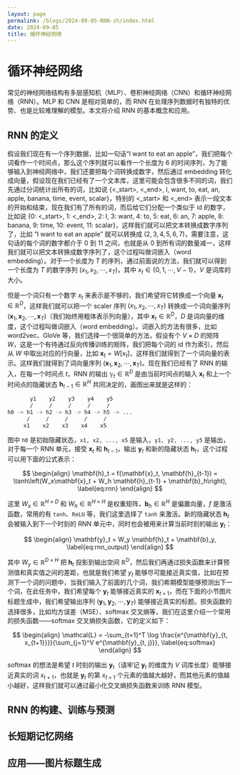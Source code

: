 ```yaml
---
layout: page
permalink: /blogs/2024-09-05-RNN-zh/index.html
date: 2024-09-05
title: 循环神经网络
---
```


<script type="text/javascript">
    window.MathJax = {
      tex: {
        inlineMath: [['$', '$'], ['\\(', '\\)']], // 行内公式
        displayMath: [['$$', '$$'], ['\\[', '\\]']], // 块级公式
        tags: 'ams' // 自动编号公式
      }
    };
</script>
<script id="MathJax-script" async src="https://cdn.jsdelivr.net/npm/mathjax@3/es5/tex-mml-chtml.js"></script>

# 循环神经网络

常见的神经网络结构有多层感知机（MLP）、卷积神经网络（CNN）和循环神经网络（RNN）。MLP 和 CNN 是相对简单的，而 RNN 在处理序列数据时有独特的优势、也是比较难理解的模型。本文将介绍 RNN 的基本概念和应用。

## RNN 的定义

假设我们现在有一个序列数据，比如一句话“I want to eat an apple”，我们把每个词看作一个时间点，那么这个序列就可以看作一个长度为 $6$ 的时间序列，为了能够输入到神经网络中，我们还要把每个词转换成数字，然后通过 embedding 转化成向量，假设现在我们已经有了一个文本库，这里可能会包含很多不同的词，我们先通过分词统计出所有的词，比如说 {<_start>, <_end>, I, want, to, eat, an, apple, banana, time, event, scalar}，特别的 <_start> 和 <_end> 表示一段文本的开始和结束，现在我们有了所有的词，而后给它们分配一个类似于 id 的数字，比如说 {0: <_start>, 1: <_end>, 2: I, 3: want, 4: to, 5: eat, 6: an, 7: apple, 8: banana, 9: time, 10: event, 11: scalar}，这样我们就可以把文本转换成数字序列了，比如 “I want to eat an apple” 就可以转换成 $(2, 3, 4, 5, 6, 7)$，需要注意，这句话的每个词的数字都介于 0 到 11 之间，也就是从 0 到所有词的数量减一，这样我们就可以把文本转换成数字序列了，这个过程叫做词嵌入（word embedding）。对于一个长度为 $T$ 的序列，通过前面说的方法，我们就可以得到一个长度为 $T$ 的数字序列 $(x_1, x_2, \cdots, x_T)$，其中 $x_t \in \{0, 1, \cdots, V-1\}$，$V$ 是词库的大小。

但是一个词只有一个数字 $x_t$ 来表示是不够的，我们希望将它转换成一个向量 $\mathbf{x}_t \in \mathbb{R}^D$，这样我们就可以把一个 scaler 序列 $(x_1, x_2, \cdots, x_T)$ 转换成一个词向量序列 $(\mathbf{x}_1, \mathbf{x}_2, \cdots, \mathbf{x}_T)$（我们始终用粗体表示列向量），其中 $\mathbf{x}_t \in \mathbb{R}^D$，$D$ 是词向量的维度，这个过程叫做词嵌入（word embedding）。词嵌入的方法有很多，比如 word2vec、GloVe 等，我们选择一个很简单的方法，假设有个 $V \times D$ 的矩阵 $W$，这是一个有待通过反向传播训练的矩阵，我们把每个词的 id 作为索引，然后从 $W$ 中取出对应的行向量，比如 $\mathbf{x}_t = W[x_t]$，这样我们就得到了一个词向量的表示。这样我们就得到了词向量序列 $(\mathbf{x}_1, \mathbf{x}_2, \cdots, \mathbf{x}_T)$。现在我们已经有了 RNN 的输入，在每一个时间点 $t$，RNN 的输出 $\mathbb y_t \in \mathbb{R}^D$ 是由当前时间点的输入 $\mathbf{x}_t$ 和上一个时间点的隐藏状态 $\mathbf{h}_{t-1} \in \mathbb{R}^H$ 共同决定的，画图出来就是这样的：

```bash
       y1    y2    y3    y4    y5
       /     /     /     /     /
h0 -> h1 -> h2 -> h3 -> h4 -> h5 -> ...
      /     /     /     /     /
     x1    x2    x3    x4    x5
```

图中 `h0` 是初始隐藏状态，`x1, x2, ..., x5` 是输入，`y1, y2, ..., y5` 是输出，对于每一个 RNN 单元，接受 $\mathbf{x}_t$ 和 $\mathbf{h}_{t-1}$，输出 $\mathbf{y}_t$ 和新的隐藏状态 $\mathbf{h}_t$，这个过程可以用下面的公式表示：

$$
\begin{align}
\mathbf{h}_t = f(\mathbf{x}_t, \mathbf{h}_{t-1}) = \tanh\left(W_x\mathbf{x}_t + W_h \mathbf{h}_{t-1} + \mathbf{b}_h\right),
\label{eq:rnn}
\end{align}
$$

这里 $W_x \in \mathbb{R}^{H \times D}$ 和 $W_h \in \mathbb{R}^{H \times H}$ 是权重矩阵，$\mathbf{b}_h \in \mathbb{R}^H$ 是偏置向量，$f$ 是激活函数，常用的有 `tanh`、`ReLU` 等，我们这里选择了 `tanh` 来激活。新的隐藏状态 $\mathbf{h}_t$ 会被输入到下一个时刻的 RNN 单元中，同时也会被用来计算当前时刻的输出 $\mathbf{y}_t$：

$$
\begin{align}
\mathbf{y}_t = W_y \mathbf{h}_t + \mathbf{b}_y,
\label{eq:rnn_output}
\end{align}
$$

其中 $W_y \in \mathbb{R}^{D \times H}$ 把 $\mathbf{h}_t$ 投影到输出空间 $\mathbb{R}^D$，然后我们再通过损失函数来计算预测值和真实值之间的差距，也就是我们希望 $y_t$ 能够尽可能接近真实值，比如在预测下一个词的问题中，当我们输入了前面的几个词，我们希期模型能够预测出下一个词，在此任务中，我们希望每个 $\mathbf{y}_t$ 能够接近真实的 $\mathbf{x}_{t+1}$，而在下面的小节图片标题生成中，我们希望输出序列 $(\mathbf{y}_1, \mathbf{y}_2, \cdots, \mathbf{y}_T)$ 能够接近真实的标题。损失函数的选择很多，比如均方误差（MSE）、softmax 交叉熵等，我们在这里介绍一个常用的损失函数——softmax 交叉熵损失函数，它的定义如下：

$$
\begin{align}
\mathcal{L} = -\sum_{t=1}^T \log \frac{e^{\mathbf{y}_{t, x_{t+1}}}}{\sum_{j=1}^V e^{\mathbf{y}_{t, j}}},
\label{eq:softmax}
\end{align}
$$

softmax 的想法是希望 $t$ 时刻的输出 $\mathbf{y}_{t}$（请牢记 $\mathbf{y}_t$ 的维度为 $V$ 词库长度）能够接近真实的词 $x_{t+1}$，也就是 $\mathbf{y}_t$ 的第 $x_{t+1}$ 个元素的值越大越好，而其他元素的值越小越好，这样我们就可以通过最小化交叉熵损失函数来训练 RNN 模型。

## RNN 的构建、训练与预测

## 长短期记忆网络

## 应用——图片标题生成
